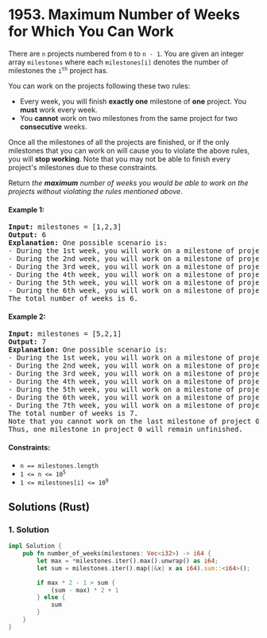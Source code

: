 # 1953. Maximum Number of Weeks for Which You Can Work
There are `n` projects numbered from `0` to `n - 1`. You are given an integer array `milestones` where each `milestones[i]` denotes the number of milestones the <code>i<sup>th</sup></code> project has.

You can work on the projects following these two rules:

* Every week, you will finish **exactly one** milestone of **one** project. You **must** work every week.
* You **cannot** work on two milestones from the same project for two **consecutive** weeks.

Once all the milestones of all the projects are finished, or if the only milestones that you can work on will cause you to violate the above rules, you will **stop working**. Note that you may not be able to finish every project's milestones due to these constraints.

Return *the **maximum** number of weeks you would be able to work on the projects without violating the rules mentioned above*.

#### Example 1:
<pre>
<strong>Input:</strong> milestones = [1,2,3]
<strong>Output:</strong> 6
<strong>Explanation:</strong> One possible scenario is:
- During the 1st week, you will work on a milestone of project 0.
- During the 2nd week, you will work on a milestone of project 2.
- During the 3rd week, you will work on a milestone of project 1.
- During the 4th week, you will work on a milestone of project 2.
- During the 5th week, you will work on a milestone of project 1.
- During the 6th week, you will work on a milestone of project 2.
The total number of weeks is 6.
</pre>

#### Example 2:
<pre>
<strong>Input:</strong> milestones = [5,2,1]
<strong>Output:</strong> 7
<strong>Explanation:</strong> One possible scenario is:
- During the 1st week, you will work on a milestone of project 0.
- During the 2nd week, you will work on a milestone of project 1.
- During the 3rd week, you will work on a milestone of project 0.
- During the 4th week, you will work on a milestone of project 1.
- During the 5th week, you will work on a milestone of project 0.
- During the 6th week, you will work on a milestone of project 2.
- During the 7th week, you will work on a milestone of project 0.
The total number of weeks is 7.
Note that you cannot work on the last milestone of project 0 on 8th week because it would violate the rules.
Thus, one milestone in project 0 will remain unfinished.
</pre>

#### Constraints:
* `n == milestones.length`
* <code>1 <= n <= 10<sup>5</sup></code>
* <code>1 <= milestones[i] <= 10<sup>9</sup></code>

## Solutions (Rust)

### 1. Solution
```Rust
impl Solution {
    pub fn number_of_weeks(milestones: Vec<i32>) -> i64 {
        let max = *milestones.iter().max().unwrap() as i64;
        let sum = milestones.iter().map(|&x| x as i64).sum::<i64>();

        if max * 2 - 1 > sum {
            (sum - max) * 2 + 1
        } else {
            sum
        }
    }
}
```
